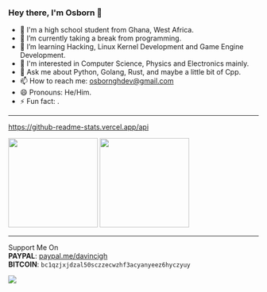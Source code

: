 ### Hey there, I'm Osborn 👋

- 🔭 I'm a high school student from Ghana, West Africa.
- 🎯 I’m currently taking a break from programming.
- 🌱 I’m learning Hacking, Linux Kernel Development and Game Engine Development.
- 🦿 I'm interested in Computer Science, Physics and Electronics mainly.
- 💬 Ask me about Python, Golang, Rust, and maybe a little bit of Cpp.
- 📫 How to reach me: osbornghdev@gmail.com
- 😄 Pronouns: He/Him.
- ⚡ Fun fact: .
<hr>


https://github-readme-stats.vercel.app/api
<div>
 <img height="180em" src="https://github-readme-stats-git-masterrstaa-rickstaa.vercel.app/api?username=osborngh&layout=compact&show_icons=true&theme=dark" />
 <img height="180em" src="https://github-readme-stats-git-masterrstaa-rickstaa.vercel.app/api/top-langs/?username=osborngh&layout=compact&langs_count=6&theme=dark&hide=css,scss,html,tex,makefile" />
</div>
<hr>

Support Me On<br>
**PAYPAL**:  [paypal.me/davincigh](https://www.paypal.me/davincigh)<br>
**BITCOIN**:  `bc1qzjxjdzal50sczzecwzhf3acyanyeez6hyczyuy` <br>

![](https://komarev.com/ghpvc/?username=osborngh)

